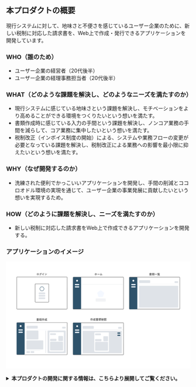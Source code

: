 ## 本プロダクトの概要
現行システムに対して、地味さと不便さを感じているユーザー企業のために、新しい税制に対応した請求書を、Web上で作成・発行できるアプリケーションを開発しています。

### WHO（誰のため）
- ユーザー企業の経営者（20代後半）
- ユーザー企業の経理事務担当者（20代後半）

### WHAT（どのような課題を解決し、どのようなニーズを満たすのか）
- 現行システムに感じている地味さという課題を解決し、モチベーションをより高めることができる環境をつくりたいという想いを満たす。
- 書類作成時に感じている入力の手間という課題を解決し、ノンコア業務の手間を減らして、コア業務に集中したいという想いを満たす。
- 税制改正（インボイス制度の開始）による、システムや業務フローの変更が必要となっている課題を解決し、税制改正による業務への影響を最小限に抑えたいという想いを満たす。

### WHY（なぜ開発するのか）
- 洗練された便利でかっこいいアプリケーションを開発し、手間の削減とココロオドル環境の実現を通じて、ユーザー企業の事業発展に貢献したいという想いを実現するため。

### HOW（どのように課題を解決し、ニーズを満たすのか）
- 新しい税制に対応した請求書をWeb上で作成できるアプリケーションを開発する。

### アプリケーションのイメージ
![アプリケーションのイメージ](/img/rough_design.png)


<details>
<summary><b>本プロダクトの開発に関する情報は、こちらより展開してご覧ください。</b></summary>　　

<details>
<summary><h2>企画・構想・要求分析</h2></summary>　　

<details>
<summary><h3>プロダクトを通じて実現したいこと</3></summary>　　

#### ユーザー企業が実現したいこと
- ノンコア業務の手間を減らし、コア業務に集中できる環境をつくる。
- ココロオドル環境をつくる。
- 生産性を上げる。

---

#### 僕が実現したいこと
##### 社会的
- 事業の発展に貢献する。
- 業務フローを整理して、ユーザー企業の手間を減らす。
- ココロオドル環境をつくり、働くひとを笑顔にする。

##### 個人的
- 就職を成功させる。
- 自分の人柄や技術力を正しく伝える。
- 技術力を向上させる。

</details>

---

<details>
<summary><h3>業務分析</3></summary>　　

#### 基本情報
- 業種：卸売業
- 商材：事務用品・日用品・防災用品など
- 取引手段：電話・メール
- 規模：従業員数名（パートナーを含む）

#### 対象とする業務分野  
本プロダクトでの対象とする業務分野は、コア事業での取引に際して生じる業務を対象とする。

#### 取引を行う際の業務プロセス
1. 見積
   1. 顧客から見積依頼のメールが届く。
   2. 仕入先へ見積依頼のメールを送る。
2. 提案
   1. 仕入先からメールで見積書が届く。
   2. 見積書をメールで顧客へ送る。
1. 受注
   1. 顧客からメールで発注書が届く。
   2. 発注書をメールで仕入先へ送る。
2. 支払
   1. 仕入先からメールで請求書が届く。
   2. 請求書に基づいて支払い。
3. 出荷・納品
   1. 顧客へ出荷連絡のメールを送る。
   2. 配送伝票をもとに納品確認する。
   3. 請求書をメールで顧客へ送る。
4. 入金
   1. 期限が過ぎたら入金を確認する。

#### 取引を行う際の業務に付随する書類作成業務
- 提案
  -  見積書を作成する。
- 受注
  -  発注書を作成する。
  -  売上管理ファイルに案件内容を記入する。
- 納品
  -  仕入先の出荷日を売上管理ファイルに記入する。
  -  顧客への出荷日を売上管理ファイルに記入する。
  -  請求書を作成する。
  -  納品書を作成する。

#### 取引を行う際の業務に付随するファイル管理業務
- 提案
  - 案件番号の採番。
  - 仕入先の見積書を案件フォルダに保存する。
  - エクセルで作成した見積書を案件フォルダに保存する。
- 受注
  - 顧客の発注書を案件フォルダに保存する。
  - エクセルで作成した発注書を案件フォルダに保存する。
- 支払い
  - 仕入先から届いた請求書を案件フォルダに保存する。
- 納品
  - エクセルで作成した請求書を案件フォルダに保存する。
- 完了
  - 案件フォルダのファイルを、不定期でまとめて管理フォルダに移動する。


#### 取引を行う際の業務に付随する連絡業務
- 見積
  - 仕入先に見積依頼のメールを送る。
- 提案
  - 顧客に見積書をメールで送る。
- 受注
  - 仕入先に発注書を添付して発注メールを送る。（フォーマット有り：注文内容を文中に含む）
- 納品
  - 出荷連絡（フォーマット有り）する。
  - 顧客に請求書をメール送る。

#### 業務理解を深めるためのユーザーへの質問
- 取引に付随する業務はあるか？
  - 請求書と納品書を郵送で送る場合がある。その場合は送り状を作成する。
  - 提案時に資料を作成することがある。
  - 取引内容を不定期でまとめて記帳をしている。
  - 期限までに顧客からの入金がされているかを、売上管理ファイルに基づいて確認をしている。
  - 売上管理ファイルで年間の売上、利益、利益率などを確認している。
- エクセルでの書類作成に対して課題や不満はあるか？
  - インボイス制度に対応した書類作成を行いたい。
  - 案件番号を自動で採番できるようにしたい。
  - 企業名・取引条件・納期・納入場所・商品を入力する際に予測変換が出たら良い。
  - 書類の作成日を入力する手間を減らしたい。
  - よりスマートに、よりカッコよく作業をしたい。
  - 税率の変更、税込・税抜の計算方式の変更をスムーズにしたい。
  - 購入用書類に納品先を記入できるようにしたい。
  - 販売用書類と購入用書類の情報を共有し、同じデータを再度入力せずに済むようにしたい。
  - スマホで書類を作成できるようにし、スマホで取引先に送付ができるようにしたい。
- メールの送受信の課題や不満はあるか？
  - 仕入先への発注時に発注書の内容をフォーマットに沿ってメールに記載しているのだけなので自動化したい。
- 案件番号の規則は？
  - yymmdd-xx-xxxx
  - xx：日毎に01から順に採番する。
  - xxxx（上2桁）：01から順に採番。同じ案件に対して複数回見積書を作成した場合に使用。
  - xxxx（下2桁）：01から順に採番。同じ案件に対して複数回請求書を作成した場合に使用。
- 仕入先への注文メールの文はどのような構成なのか？
  - 製品、Jan(型番)、数量、納品予定日、時間指定、納品先情報、出荷主情報、備考、その他の文章。
- ファイル名の命名規則は？
  - [書類種別] + 案件番号
  - 書類種別：S=販売用、B=購入用、Q=見積書、O=発注書、I=請求書、D=納品書
  - 例：SO230401=顧客からの発注書、BO230401=仕入先への発注書
- 案件フォルダとは何か？
  - 案件ごとにファイル（見積書・発注書・請求書など）を一時的にローカルで管理するフォルダ。
- 管理フォルダとは何か？
  - 全取引の証憑書類を種類毎（見積書・発注書・請求書など）に管理するクラウド上のフォルダ。
- 売上管理ファイルとは何か？
  - 案件番号、顧客、仕入先、商品名、購入情報（出荷日、支払日、数量、購入金額）、売上記録（出荷日、入金日、数量、購入金額）、利益、利益率、回収率（顧客からの入金日-仕入先への支払日）、備考から構成される、案件ごとの取引記録。
  - 案件の進捗管理、入金管理、記帳、売上確認（利益や利益率も含む）の際に使用される。

</details>

---

<details>
<summary><h3>ターゲット・課題・ニーズ</3></summary>　

#### ターゲット
- 決済者：ユーザー企業の経営者（20代後半）
- 利用者：ユーザー企業の経理事務担当者（20代後半）

---

#### ターゲットが抱える課題
- 手間
  - 書類作成。
  - 書類作成時の入力。
  - 書類管理。（書類作成時とメール受信時にタスクが発生している）
  - 発注先へのメール文作成。
  - 入金管理。（売上管理ファイルを確認している）
  - 記帳。
- 生産性 
  - 購入用書類、販売用書類、書類管理、売上記録の連携がとれていない。
  - 税率や税金の計算方式の変更に柔軟性がない。
- 機能
  - 取引書類がインボイス制度に対応していない。
  - 手元にPCがないと書類作成ができない。
- モチベーション
  - 現行システムに地味さを感じている。

---

#### ターゲットのニーズ
- 「洗練」された「便利」で「かっこいい」アプリケーションで作業したい。
- ノンコア業務の手間を徹底的に減らしてコア業務に集中したい。
- タスクの増加によるストレスや混乱を低減したい。
- システムを一つにまとめて、横断して作業することによるストレスを減らしたい。
- レスポンスの早さを大切にしており、外出先などPCがない環境での書類作成・送信をしたい。
- 無駄を減らして効率的な仕事をしたい。

</details>

---

<details>
<summary><h3>競合調査</3></summary>　

#### 競合分析の目的
- 競合から必要な機能とは何かを学ぶ。
- 実現したい独自の機能をみつける。

#### 競合を特定
- 会計ソフト関連企業が提供するサービス
- 事務機器関連企業が提供するサービス
- その他企業が提供するサービス
- エクセルテンプレート

#### サンプル企業
- 契約したサービス：5社
- 資料請求したサービス：3社
- 合計：8社

#### 競合のサービス概要を把握する
- 各書類の作成機能＋レポートの構成が基本
- その他：商品登録、取引先登録、メンバー登録機能

#### 取り入れたいこと
- シンプルでわかりやすい構成
- 書類作成画面での消費税の扱いや、源泉徴収税の設定などを行う機能
- 取引先と商品に関する予測変換機能
- 取引先データ、商品データをCSVで読み込む機能

#### 実現したい独自の価値
- 既存案件から情報を呼び出し、書類を作成する機能（見積書の内容をもとに発注書や請求書を作成）
- 入力時の動線にこだわったストレスのない書類作成画面
- 完成のイメージを見ながら書類作成できる機能
- 支払や入金の案内やアラートを表示する機能

</details>

---

<details>
<summary><h3>解決したい課題と満たしたいニーズは何か</3></summary>　

- 書類管理の手間を減らし、コア業務に集中したいというニーズを満たす。
- 購入用書類、販売用書類、書類管理、売上記録などの連携がとれないことで生じるシステムを横断しなければいけないという課題を解決し、煩雑さによるストレスから解放されたいというニーズを満たす。
- 入金と支払の管理の手間を減らし、コア業務に集中したいというニーズを満たす。
- 記帳の手間を減らし、コア業務に集中したいというニーズを満たす。
- 手元にPCがないと書類作成ができない課題を解決し、いかなる状況でも即レスをしたいというニーズを満たす。

</details>
</details>

---

<details>
<summary><h2>要件定義</h2></summary>　　　

<details>
<summary><h3>解決する課題と満たすニーズを定義</3></summary>　　

- 解決する課題
  - 現行システムに感じている地味さ。
  - 書類作成時の入力の手間。
  - インボイス制度への対応。
- 満たすべきニーズ
  - モチベーションをより高めることができる環境をつくりたいという想い。
  - ノンコア業務の手間を減らして、コア業務に集中したいという想い。
  - 税制改正による業務への影響を最小限に抑えたいという想い。

</details>

---

<details>
<summary><h3>重要成功要因</3></summary>　　

洗練された便利でかっこいいアプリケーションの開発。

</details>

---

<details>
<summary><h3>課題解決の方法</3></summary>　　

新しい税制に対応した請求書を、Web上で作成・発行できるアプリケーションを開発する
- 必要なこと
  - 心地よい雰囲気の画面。
  - ユーザーの行動に寄り添った自然な動線。
  - ユーザーの思考に寄り添った動作。
  - ユーザーの思考に寄り添った入力候補の表示。
  - 新しい税制への対応。

</details>

---

<details>
<summary><h3>機能要件</3></summary>　　

- 認証
  - 新規登録
    - 事業者ID・メールアドレス・パスワードでアカウントを作成できる。
  - ログイン
    - 事業者ID・パスワードでログインできる。
  - ログアウト
    - ユーザーの意思でログアウトできる。
- 請求書作成
  - インボイス制度に対応したフォーマットである。
  - 入力中に取引先候補を表示する。
  - 入力中に商品候補を表示する。
  - 入力した取引先をマスタに登録できる。
  - 入力した商品をマスタに登録できる。
  - 税率の変更ができる。
- 請求書編集
  - 作成した請求書を編集できる。
- 請求書出力
  - 請求書のPDF出力ができる。
- 一覧表示
  - 作成した請求書の一覧を表示ができる。 
- 表示
  - 作成した請求書を表示できる。
- マスタ
  - 取引先の登録ができる。
  - 商品の登録ができる。
- アカウント情報の変更
  - 事業者IDの変更ができる。
  - メールアドレスの変更ができる。
  - パスワードの変更ができる。

</details>

---

<details>
<summary><h3>非機能要件</3></summary>　　

- 使用言語
  - 全画面日本語で表示する。
  - 標準的な文字コードやフォントに対応。 
  - 文字コード：UTF-8　JIS 第1水準および第2水準に対応。
- 利用者環境
  - 下記の環境において正常に表示・動作をする。
    - OS：Windows、macOS
    - 機器：パソコン
    - ブラウザ：Google Chrome
  - 作業期間に余裕がある場合は前項の環境に追加して、下記の環境において正常に表示・動作をする。
    - 機器：スマートフォン、タブレット端末
    - ブラウザ：Safari、iOS・Androidにおける標準ブラウザ
- 現行の法制度への対応
  - 運用開始時点で成立している法制度に対応する。
- サービス提供時間
  - 24時間365日稼働する。但し、システムのメンテナンス等は除く。
- ユーザビリティ
  - 操作方法
    - 無駄な手順を省き、最小限の操作・入力で作業ができる設計にする。
    - 「Tab」キーによる画面上のフォーカスの移動順序は、ユーザが操作しやすい順序とする。
    - キーボードのみでも容易に操作や入力が実施できるよう考慮する。
  - 画面デザイン
    - 何をすればよいのか、直感的にわかるような画面構成にする。
    - 無駄な情報や機能をなくし、シンプルな画面構成にする。
    - 十分な視認性のあるフォント、文字サイズを用いる。
  - 表示のわかりやすさ
    - メニュー、見出し、操作の指示、説明などには、ユーザーが正確にその内容を理解できる用語を使用する。
    - システムが処理を行っている間、ユーザーがストレスを感じない工夫をする。
  - 表示の最適化
    - ユーザーの作業画面の大きさに応じて表示の最適化をする。
  - レスポンス・応答時間
    - 各処理のレスポンスタイムは、ユーザーが体感的に遅いと感じない程度とする。
    - レスポンスタイムの目安は概ね3秒以下とする。
- 設計方針
  - 開発の生産性や保守性向上を目的とし、画面、業務ロジック、データアクセス方法を極力疎結合な構造とし、変更等における影響範囲を極小化する。
- システム機器及び稼働環境
  - サーバ及びバックアップ装置等を含むすべての機器は社内に設置をせず、クラウドサービスを利用する。
- 検証環境
  - 本番環境とは別に検証環境を用意する。
- 改修履歴の管理
  - プログラムの改修履歴をバージョン管理システムで管理する。
- 保守・改修
  - 改修後のプログラムの適用については検証環境で事前に確認をし、ユーザーの承認を得て本番環境へ適用する。
- 通信方式
  - サーバと通信を行う際は、SSL暗号化通信を行う。
- セキュリティ
  - 本プロダクトに係る情報セキュリティ上のリスクを洗い出し、リスクに見合った適切な情報セキュリティ対策を講じる。
  - システムに対するアクセス、ウィルス、不正プログラム感染等、インターネットを経由する攻撃や不正等に対し、通信の暗号化などの必要な対策をする。

</details>
</details>

---

<details>
<summary><h2>設計<h2></summary>　　

<details>
<summary><h3>各画面に必要な機能とデータ</3></summary>　　

- 認証
  - 機能：新規登録、ログイン
  - データ：事業者コード、メールアドレス、パスワード
- ホーム
  - 機能：ログアウト
  - データ：事業者コード
- 請求書一覧
  - 機能：請求書一覧表示
  - データ：事業者コード、書類番号、取引先名、作成日、支払期限、金額
- 請求書作成
  - 機能：プレビュー表示、取引先候補の表示、商品候補の表示、取引先と商品のマスタ登録、税率変更
  - データ：書類番号、書類作成日、支払期限、取引先名、件名、会社名、住所、電話番号、FAX番号、E-mail、担当者名、角印、商品名、数量、単位、単価、税区分、振込先情報、備考欄情報
- 作成書類確認画面
  - 機能：プレビュー表示、拡大機能、編集画面に戻る、PDF出力、
  - データ：書類番号、書類作成日、支払期限、取引先名、件名、会社名、住所、電話番号、FAX番号、E-mail、担当者名、角印、商品名、数量、単位、単価、税区分、振込先情報、備考欄情報

</details>

---

<details>
<summary><h3>画面とAPIのURL設計</3></summary>　　

別途エクセルにて定義。  

</details>
</details>
</details>